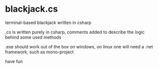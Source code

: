 # blackjack.cs
terminal-based blackjack written in csharp

.cs is written purely in csharp, comments added to describe the logic behind some used methods

.exe should work out of the box on windows, on linux one will need a .net framework, such as mono-project

have fun
